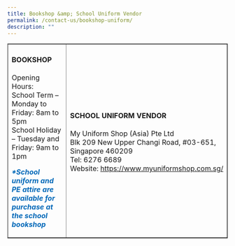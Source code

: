 ```yaml
---
title: Bookshop &amp; School Uniform Vendor
permalink: /contact-us/bookshop-uniform/
description: ""
---
```

<table style="border-collapse: collapse; width: 100%;" border="1">
<tbody>
<tr>
<td style="width: 50%;">
<h4><strong>BOOKSHOP</strong></h4>
<p>Opening Hours:<br>School Term – Monday to Friday: 8am to 5pm<br>School Holiday – Tuesday and Friday: 9am to 1pm</p>
<p><span style="color: #0068b8;"><strong><em>*School uniform and PE attire are available for purchase at the school bookshop</em></strong></span></p>
</td>
<td style="width: 50%;">
<h4><strong>SCHOOL UNIFORM VENDOR</strong></h4>
<p>My Uniform Shop (Asia) Pte Ltd<br>Blk 209 New Upper Changi Road, #03-651, Singapore 460209<br>Tel: 6276 6689<br>Website:&nbsp;<a href="https://www.myuniformshop.com.sg/" rel="noopener">https://www.myuniformshop.com.sg/</a></p>
</td>
</tr>
</tbody>
</table>